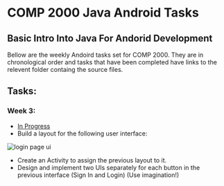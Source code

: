 # COMP 2000 Java Android Tasks
## Basic Intro Into Java For Andorid Development

Bellow are the weekly Andoird tasks set for COMP 2000. They are in chronological order and tasks that have been completed have links to the relevent folder containg the source files.

## Tasks:

### Week 3:

- [In Progress](https://github.com/Dodecahedrane/COMP-2000-Java-Android-Tasks/tree/main/Week_3)
- Build a layout for the following user interface:

![login page ui](https://i.imgur.com/U6GbQ89.jpg)

- Create an Activity to assign the previous layout to it.
- Design and implement two UIs separately for each button in the previous interface (Sign In and Login) (Use imagination!)
